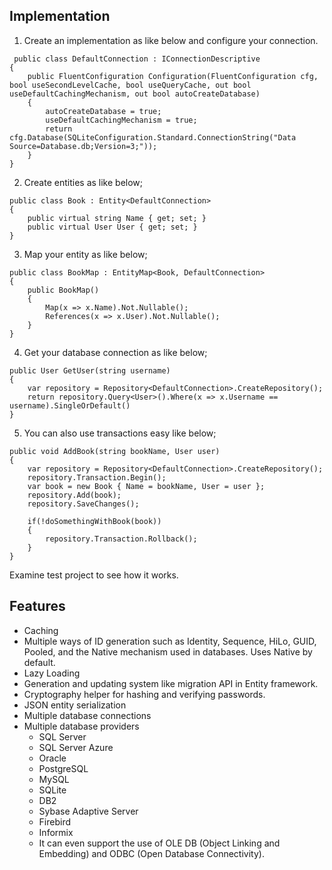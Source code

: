 ## Implementation
 1. Create an implementation as like below and configure your connection.
```
 public class DefaultConnection : IConnectionDescriptive
{
    public FluentConfiguration Configuration(FluentConfiguration cfg, bool useSecondLevelCache, bool useQueryCache, out bool useDefaultCachingMechanism, out bool autoCreateDatabase)
    {
        autoCreateDatabase = true;
        useDefaultCachingMechanism = true;
        return cfg.Database(SQLiteConfiguration.Standard.ConnectionString("Data Source=Database.db;Version=3;"));
    }
}
```
 2. Create entities as like below;
```
public class Book : Entity<DefaultConnection>
{
    public virtual string Name { get; set; }
    public virtual User User { get; set; }
}
```
 3. Map your entity as like below;
```
public class BookMap : EntityMap<Book, DefaultConnection>
{
    public BookMap()
    {
        Map(x => x.Name).Not.Nullable();
        References(x => x.User).Not.Nullable();
    }
}
```
 4. Get your database connection as like below;
```
public User GetUser(string username)
{
    var repository = Repository<DefaultConnection>.CreateRepository();
    return repository.Query<User>().Where(x => x.Username == username).SingleOrDefault()
}
```
 5. You can also use transactions easy like below;
```
public void AddBook(string bookName, User user)
{
    var repository = Repository<DefaultConnection>.CreateRepository();
    repository.Transaction.Begin();
    var book = new Book { Name = bookName, User = user };
    repository.Add(book);
    repository.SaveChanges();
    
    if(!doSomethingWithBook(book))
    {
        repository.Transaction.Rollback();
    }
}
```

Examine test project to see how it works.

## Features
- Caching
- Multiple ways of ID generation such as Identity, Sequence, HiLo, GUID, Pooled, and the Native mechanism used in databases. Uses Native by default.
- Lazy Loading
- Generation and updating system like migration API in Entity framework.
- Cryptography helper for hashing and verifying passwords.
- JSON entity serialization
-  Multiple database connections
 - Multiple database providers
   - SQL Server
   - SQL Server Azure
   - Oracle
   - PostgreSQL
   - MySQL
   - SQLite
   - DB2
   - Sybase Adaptive Server
   - Firebird
   - Informix
   - It can even support the use of OLE DB (Object Linking and Embedding) and ODBC (Open Database Connectivity). 

